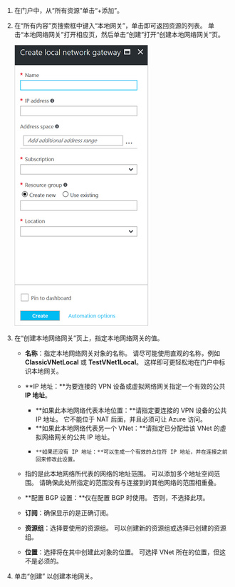 1. 在门户中，从“所有资源”单击“+添加”。
2. 在“所有内容”页搜索框中键入“本地网关”，单击即可返回资源的列表。 单击“本地网络网关”打开相应页，然后单击“创建”打开“创建本地网络网关”页。

    ![创建局域网网关](./media/vpn-gateway-add-lng-rm-portal-include/lng.png)
3. 在“创建本地网络网关”页上，指定本地网络网关的值。

    - **名称**：指定本地网络网关对象的名称。 请尽可能使用直观的名称，例如 **ClassicVNetLocal** 或 **TestVNet1Local**。 这样即可更轻松地在门户中标识本地网关。
    - **IP 地址：**为要连接的 VPN 设备或虚拟网络网关指定一个有效的公共 **IP 地址**。

      - **如果此本地网络代表本地位置：**请指定要连接的 VPN 设备的公共 IP 地址。 它不能位于 NAT 后面，并且必须可让 Azure 访问。
      - **如果此本地网络代表另一个 VNet：**请指定已分配给该 VNet 的虚拟网络网关的公共 IP 地址。
      - 
            **如果还没有 IP 地址：**可以生成一个有效的占位符 IP 地址，并在连接之前回来修改此设置。
    -  指的是此本地网络所代表的网络的地址范围。 可以添加多个地址空间范围。 请确保此处所指定的范围没有与连接到的其他网络的范围相重叠。
    - **配置 BGP 设置：**仅在配置 BGP 时使用。 否则，不选择此项。
    - **订阅**：确保显示的是正确订阅。
    - **资源组**：选择要使用的资源组。 可以创建新的资源组或选择已创建的资源组。
    - **位置**：选择将在其中创建此对象的位置。 可选择 VNet 所在的位置，但这不是必须的。
4. 单击“创建”  以创建本地网关。

<!-- ms.date: 12/12/2017 -->
